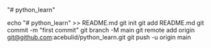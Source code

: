"# python_learn" 

echo "# python_learn" >> README.md
git init
git add README.md
git commit -m "first commit"
git branch -M main
git remote add origin git@github.com:acebulid/python_learn.git
git push -u origin main


